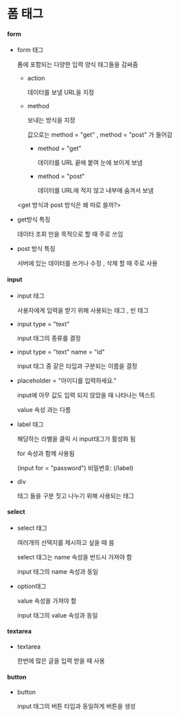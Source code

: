 # 폼 태그

#### form

* form 태그

  폼에 포함되는 다양한 입력 양식 태그들을 감싸줌

  * action

    데이터를 보낼 URL을 지정

  * method

    보내는 방식을 지정

    값으로는 method = "get"  ,  method = "post" 가 들어감

    - method = "get"

      데이터를 URL 끝에 붙여 눈에 보이게 보냄

    * method = "post"

      데이터를 URL에 적지 않고 내부에 숨겨서 보냄

  

  <get 방식과 post 방식은 왜 따로 쓸까?>

  

* get방식 특징

   데이터 조회 만을 목적으로 할 때 주로 쓰임

* post 방식 특징

  서버에 있는 데이터를 쓰거나 수정 , 삭제 할 때 주로 사용

#### input

* input 태그

  사용자에게 입력을 받기 위해 사용되는 태그 , 빈 태그

* input type = "text"

  input 태그의 종류를 결정

* input type = "text"  name = "id"

  input 태그 중 같은 타입과 구분되는 이름을 결정

* placeholder = "아이디를 입력하세요."

  input에 아무 값도 입력 되지 않았을 때 나타나는 텍스트

  value 속성 과는 다름

* label 태그

  해당하는 라벨을 클릭 시 input태그가 활성화 됨

  for 속성과 함께 사용됨

  (input for = "password") 비밀번호: (/label)

* div

  태그 들을 구분 짓고 나누기 위해 사용되는 태그

  

#### select

* select 태그

  여러개의 선택지를 제시하고 싶을 때 씀

  select 태그는 name 속성을 반드시 가져야 함

  input 태그의 name 속성과 동일

* option태그

  value 속성을 가져야 함

  input 태그의 value 속성과 동일

#### textarea

* textarea

  한번에 많은 글을 입력 받을 때 사용

#### button

* button

  input 태그의 버튼 타입과 동일하게 버튼을 생성











